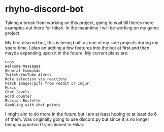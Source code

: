 # rhyho-discord-bot

Taking a break from working on this project, going to wait till theres more examples out there for hikari. In the meantime I will be working on my game project.

My first discord bot, this is being built as one of my side projects during my spare time. 
I plan on adding a few features into the bot at first and then maybe expanding upon it in the future.
My current plans are:

    Logs
    Welcome Messages
    General Commands
    Twitch/YouTube Alerts
    Role selection via reactions
    Fetch images/gifs from reddit or imgur
    Music
    Chat levels
    Word counter
    Russian Roulette
    Gambling with chat points

I might aim to do more in the future but I am at least hoping to at least do 6 of them.
Was originally going to use discord.py but since it is no longer being supported I transitioned to Hikari.
